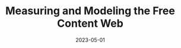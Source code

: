 ---
title: "Measuring and Modeling the Free Content Web"
collection: publications
permalink: /publication/2023-01-01-Measuring-and-Modeling-the-Free-Content-Web
date: 2023-05-01
venue: 'CoRR'
link: 'https://doi.org/10.48550/arXiv.2304.14359'
citation: ' Abdulrahman Alabduljabbar,  Runyu Ma,  Ahmed Abusnaina,  Rhongho Jang,  Songqing Chen,  DaeHun Nyang,  David Mohaisen, &quot;Measuring and Modeling the Free Content Web.&quot; CoRR, 2023.'
---